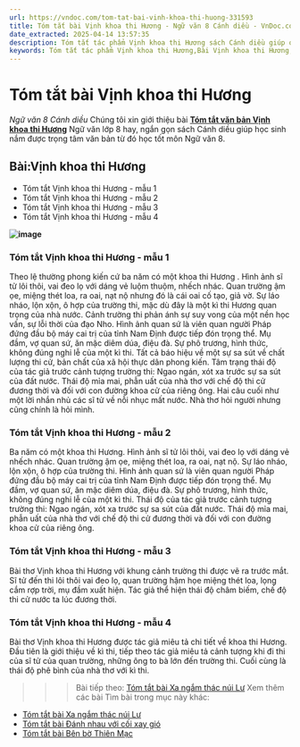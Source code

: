 ```yaml
---
url: https://vndoc.com/tom-tat-bai-vinh-khoa-thi-huong-331593
title: Tóm tắt bài Vịnh khoa thi Hương - Ngữ văn 8 Cánh diều - VnDoc.com
date_extracted: 2025-04-14 13:57:35
description: Tóm tắt tác phẩm Vịnh khoa thi Hương sách Cánh diều giúp quý thầy cô giáo và các bạn học sinh có thêm tài liệu tham khảo.
keywords: Tóm tắt tác phẩm Vịnh khoa thi Hương,Bài Vịnh khoa thi Hương,tóm tắt Vịnh khoa thi Hương,Tóm tắt văn bản Vịnh khoa thi Hương,học tốt ngữ văn lớp 8,ngữ văn 8,ngữ văn 8 Cánh diều,ngữ văn lớp 8,văn 8 Cánh diều,tóm tắt ngữ văn 8 CD
---
```


# Tóm tắt bài Vịnh khoa thi Hương
 _Ngữ văn 8 Cánh diều_
Chúng tôi xin giới thiệu bài [**Tóm tắt văn bản Vịnh khoa thi Hương**](<https://vndoc.com/tom-tat-bai-vinh-khoa-thi-huong-331593>) Ngữ văn lớp 8 hay, ngắn gọn sách Cánh diều giúp học sinh nắm được trọng tâm văn bản từ đó học tốt môn Ngữ văn 8.
## Bài:**Vịnh khoa thi Hương**
  * Tóm tắt Vịnh khoa thi Hương - mẫu 1
  * Tóm tắt Vịnh khoa thi Hương - mẫu 2
  * Tóm tắt Vịnh khoa thi Hương - mẫu 3
  * Tóm tắt Vịnh khoa thi Hương - mẫu 4

**![image](https://i.vdoc.vn/data/image/2024/11/16/capture4-1632753487.png)**
### **Tóm tắt Vịnh khoa thi Hương - mẫu 1**
Theo lệ thường phong kiến cứ ba năm có một khoa thi Hương . Hình ảnh sĩ tử lôi thôi, vai đeo lọ với dáng vẻ luộm thuộm, nhếch nhác. Quan trường ậm ọe, miệng thét loa, ra oai, nạt nộ nhưng đó là cái oai cố tạo, giả vờ. Sự láo nháo, lộn xộn, ô hợp của trường thi, mặc dù đây là một kì thi Hương quan trọng của nhà nước. Cảnh trường thi phản ánh sự suy vong của một nền học vấn, sự lỗi thời của đạo Nho. Hình ảnh quan sứ là viên quan người Pháp đứng đầu bộ máy cai trị của tỉnh Nam Định được tiếp đón trọng thể. Mụ đầm, vợ quan sứ, ăn mặc diêm dúa, điệu đà. Sự phô trương, hình thức, không đúng nghi lễ của một kì thi. Tất cả báo hiệu về một sự sa sút về chất lượng thi cử, bản chất của xã hội thực dân phong kiến. Tâm trạng thái độ của tác giả trước cảnh tượng trường thi: Ngao ngán, xót xa trước sự sa sút của đất nước. Thái độ mỉa mai, phẫn uất của nhà thơ với chế độ thi cử đương thời và đối với con đường khoa cử của riêng ông. Hai câu cuối như một lời nhắn nhủ các sĩ tử về nỗi nhục mất nước. Nhà thơ hỏi người nhưng cũng chính là hỏi mình.
### **Tóm tắt Vịnh khoa thi Hương - mẫu 2**
Ba năm có một khoa thi Hương. Hình ảnh sĩ tử lôi thôi, vai đeo lọ với dáng vẻ nhếch nhác. Quan trường ậm ọe, miệng thét loa, ra oai, nạt nộ. Sự láo nháo, lộn xộn, ô hợp của trường thi. Hình ảnh quan sứ là viên quan người Pháp đứng đầu bộ máy cai trị của tỉnh Nam Định được tiếp đón trọng thể. Mụ đầm, vợ quan sứ, ăn mặc diêm dúa, điệu đà. Sự phô trương, hình thức, không đúng nghi lễ của một kì thi. Thái độ của tác giả trước cảnh tượng trường thi: Ngao ngán, xót xa trước sự sa sút của đất nước. Thái độ mỉa mai, phẫn uất của nhà thơ với chế độ thi cử đương thời và đối với con đường khoa cử của riêng ông.
### **Tóm tắt Vịnh khoa thi Hương - mẫu 3**
Bài thơ Vịnh khoa thi Hương với khung cảnh trường thi được vẽ ra trước mắt. Sĩ tử đến thi lôi thôi vai đeo lọ, quan trường hậm họe miệng thét loa, lọng cắm rợp trời, mụ đầm xuất hiện. Tác giả thể hiện thái độ châm biếm, chế độ thi cử nước ta lúc đương thời.
### **Tóm tắt Vịnh khoa thi Hương - mẫu 4**
Bài thơ Vịnh khoa thi Hương được tác giả miêu tả chi tiết về khoa thi Hương. Đầu tiên là giới thiệu về kì thi, tiếp theo tác giả miêu tả cảnh tượng khi đi thi của sĩ tử của quan trường, những ông to bà lớn đến trường thi. Cuối cùng là thái độ phê bình của nhà thơ với kì thi.
>>> Bài tiếp theo: [Tóm tắt bài Xa ngắm thác núi Lư](<https://vndoc.com/tom-tat-bai-xa-ngam-thac-nui-lu-331594>)
Xem thêm các bài Tìm bài trong mục này khác:
  * [Tóm tắt bài Xa ngắm thác núi Lư](</tom-tat-bai-xa-ngam-thac-nui-lu-331594>)
  * [Tóm tắt bài Đánh nhau với cối xay gió](</tom-tat-bai-danh-nhau-voi-coi-xay-gio-331595>)
  * [Tóm tắt bài Bên bờ Thiên Mạc](</tom-tat-bai-ben-bo-thien-mac-331596>)

